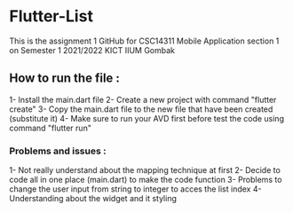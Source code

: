 # Flutter-List
This is the assignment 1 GitHub for CSC14311 Mobile Application section 1 on Semester 1 2021/2022 KICT IIUM Gombak

## How to run the file :
1- Install the main.dart file
2- Create a new project with command "flutter create"
3- Copy the main.dart file to the new file that have been created (substitute it)
4- Make sure to run your AVD first before test the code using command "flutter run"

### Problems and issues :
1- Not really understand about the mapping technique at first
2- Decide to code all in one place (main.dart) to make the code function
3- Problems to change the user input from string to integer to acces the list index
4- Understanding about the widget and it styling